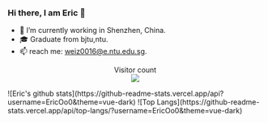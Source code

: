 ### Hi there, I am Eric 👋
* 🔭 I’m currently working in Shenzhen, China.    
* 🎓 Graduate from bjtu,ntu.  
* 📫 reach me: weiz0016@e.ntu.edu.sg.   
<p align="center"> 
  Visitor count<br>
  <img src="https://profile-counter.glitch.me/EricOo0/count.svg" />
</p>
![Eric's github stats](https://github-readme-stats.vercel.app/api?username=EricOo0&theme=vue-dark)
![Top Langs](https://github-readme-stats.vercel.app/api/top-langs/?username=EricOo0&theme=vue-dark)  

<!--
**EricOo0/EricOo0** is a ✨ _special_ ✨ repository because its `README.md` (this file) appears on your GitHub profile.

Here are some ideas to get you started:

- 🔭 I’m currently working on ...
- 🌱 I’m currently learning ...
- 👯 I’m looking to collaborate on ...
- 🤔 I’m looking for help with ...
- 💬 Ask me about ...
- 📫 How to reach me: ...
- 😄 Pronouns: ...
- ⚡ Fun fact: ...
-->
